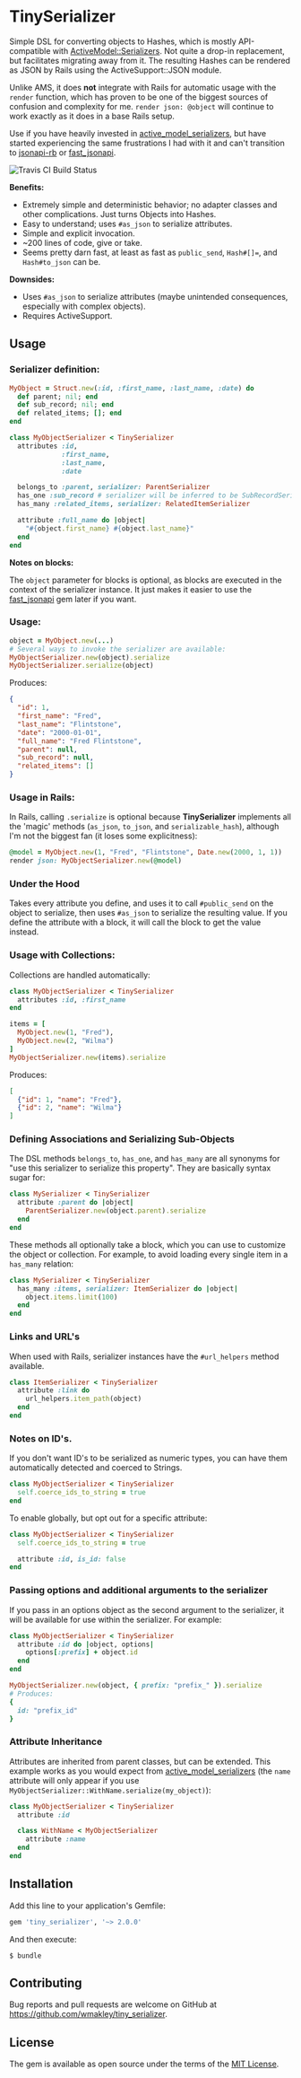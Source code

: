 # TinySerializer

Simple DSL for converting objects to Hashes, which is mostly API-compatible with
[ActiveModel::Serializers](https://github.com/rails-api/active_model_serializers).
Not quite a drop-in replacement, but facilitates migrating away from it.
The resulting Hashes can be rendered as JSON by Rails using the ActiveSupport::JSON
module.

Unlike AMS, it does **not** integrate with Rails for automatic usage with the `render` function,
which has proven to be one of the biggest sources of confusion and complexity for me.
`render json: @object` will continue to work exactly as it does in a base Rails setup.

Use if you have heavily invested in [active_model_serializers](https://github.com/rails-api/active_model_serializers), but have started experiencing the same frustrations I had with it and can't transition to [jsonapi-rb](http://jsonapi-rb.org/) or [fast_jsonapi](https://github.com/Netflix/fast_jsonapi).

![Travis CI Build Status](https://travis-ci.org/wmakley/tiny_serializer.svg?branch=master)

**Benefits:**

* Extremely simple and deterministic behavior; no adapter classes and other complications. Just turns Objects into Hashes.
* Easy to understand; uses `#as_json` to serialize attributes.
* Simple and explicit invocation.
* ~200 lines of code, give or take.
* Seems pretty darn fast, at least as fast as `public_send`, `Hash#[]=`, and `Hash#to_json` can be.

**Downsides:**

* Uses `#as_json` to serialize attributes (maybe unintended consequences, especially with complex objects).
* Requires ActiveSupport.

## Usage

### Serializer definition:

```ruby
MyObject = Struct.new(:id, :first_name, :last_name, :date) do
  def parent; nil; end
  def sub_record; nil; end
  def related_items; []; end
end

class MyObjectSerializer < TinySerializer
  attributes :id,
             :first_name,
             :last_name,
             :date

  belongs_to :parent, serializer: ParentSerializer
  has_one :sub_record # serializer will be inferred to be SubRecordSerializer
  has_many :related_items, serializer: RelatedItemSerializer

  attribute :full_name do |object|
    "#{object.first_name} #{object.last_name}"
  end
end
```

**Notes on blocks:**

The `object` parameter for blocks is optional, as blocks are executed
in the context of the serializer instance. It just makes it easier
to use the [fast_jsonapi](https://github.com/Netflix/fast_jsonapi) gem later if you want.

### Usage:

```ruby
object = MyObject.new(...)
# Several ways to invoke the serializer are available:
MyObjectSerializer.new(object).serialize
MyObjectSerializer.serialize(object)
```

Produces:

```json
{
  "id": 1,
  "first_name": "Fred",
  "last_name": "Flintstone",
  "date": "2000-01-01",
  "full_name": "Fred Flintstone",
  "parent": null,
  "sub_record": null,
  "related_items": []
}
```

### Usage in Rails:

In Rails, calling `.serialize` is optional because **TinySerializer** implements all the 'magic' methods (`as_json`, `to_json`, and `serializable_hash`), although I'm not the biggest fan (it loses some explicitness):

```ruby
@model = MyObject.new(1, "Fred", "Flintstone", Date.new(2000, 1, 1))
render json: MyObjectSerializer.new(@model)
```

### Under the Hood

Takes every attribute you define, and uses it to call `#public_send` on the object to serialize,
then uses `#as_json` to serialize the resulting value. If you define the attribute with a block, it will call the block to get the value instead.

### Usage with Collections:

Collections are handled automatically:

```ruby
class MyObjectSerializer < TinySerializer
  attributes :id, :first_name
end

items = [
  MyObject.new(1, "Fred"),
  MyObject.new(2, "Wilma")
]
MyObjectSerializer.new(items).serialize
```

Produces:

```json
[
  {"id": 1, "name": "Fred"},
  {"id": 2, "name": "Wilma"}
]
```

### Defining Associations and Serializing Sub-Objects

The DSL methods `belongs_to`, `has_one`, and `has_many` are all synonyms for "use this serializer to serialize this property". They are basically syntax sugar for:

```ruby
class MySerializer < TinySerializer
  attribute :parent do |object|
    ParentSerializer.new(object.parent).serialize
  end
end
```

These methods all optionally take a block, which you can use to customize the
object or collection. For example, to avoid loading every single item in a
`has_many` relation:

```ruby
class MySerializer < TinySerializer
  has_many :items, serializer: ItemSerializer do |object|
    object.items.limit(100)
  end
end
```

### Links and URL's

When used with Rails, serializer instances have the `#url_helpers`
method available.


```ruby
class ItemSerializer < TinySerializer
  attribute :link do
    url_helpers.item_path(object)
  end
end
```

### Notes on ID's.

If you don't want ID's to be serialized as numeric types,
you can have them automatically detected and coerced to Strings.

```ruby
class MyObjectSerializer < TinySerializer
  self.coerce_ids_to_string = true
end
```

To enable globally, but opt out for a specific attribute:

```ruby
class MyObjectSerializer < TinySerializer
  self.coerce_ids_to_string = true

  attribute :id, is_id: false
end
```

### Passing options and additional arguments to the serializer

If you pass in an options object as the second argument to the serializer, it will be
available for use within the serializer. For example:

```ruby
class MyObjectSerializer < TinySerializer
  attribute :id do |object, options|
    options[:prefix] + object.id
  end
end

MyObjectSerializer.new(object, { prefix: "prefix_" }).serialize
# Produces:
{
  id: "prefix_id"
}
```

### Attribute Inheritance

Attributes are inherited from parent classes, but can be extended.
This example works as you would expect from [active_model_serializers](https://github.com/rails-api/active_model_serializers)
(the `name` attribute will only appear if you use `MyObjectSerializer::WithName.serialize(my_object)`):

```ruby
class MyObjectSerializer < TinySerializer
  attribute :id

  class WithName < MyObjectSerializer
    attribute :name
  end
end
```


## Installation

Add this line to your application's Gemfile:

```ruby
gem 'tiny_serializer', '~> 2.0.0'
```

And then execute:

    $ bundle

## Contributing

Bug reports and pull requests are welcome on GitHub at https://github.com/wmakley/tiny_serializer.

## License

The gem is available as open source under the terms of the [MIT License](https://opensource.org/licenses/MIT).
